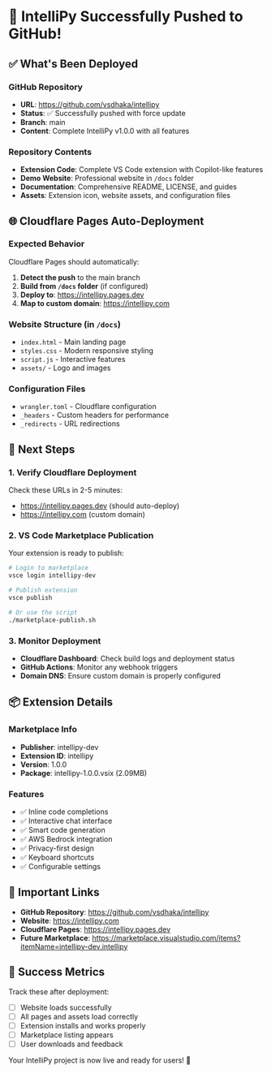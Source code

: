 # 🎉 IntelliPy Successfully Pushed to GitHub!

## ✅ What's Been Deployed

### GitHub Repository
- **URL**: https://github.com/vsdhaka/intellipy
- **Status**: ✅ Successfully pushed with force update
- **Branch**: main
- **Content**: Complete IntelliPy v1.0.0 with all features

### Repository Contents
- **Extension Code**: Complete VS Code extension with Copilot-like features
- **Demo Website**: Professional website in `/docs` folder
- **Documentation**: Comprehensive README, LICENSE, and guides
- **Assets**: Extension icon, website assets, and configuration files

## 🌐 Cloudflare Pages Auto-Deployment

### Expected Behavior
Cloudflare Pages should automatically:
1. **Detect the push** to the main branch
2. **Build from `/docs` folder** (if configured)
3. **Deploy to**: https://intellipy.pages.dev
4. **Map to custom domain**: https://intellipy.com

### Website Structure (in `/docs`)
- `index.html` - Main landing page
- `styles.css` - Modern responsive styling
- `script.js` - Interactive features
- `assets/` - Logo and images

### Configuration Files
- `wrangler.toml` - Cloudflare configuration
- `_headers` - Custom headers for performance
- `_redirects` - URL redirections

## 🚀 Next Steps

### 1. Verify Cloudflare Deployment
Check these URLs in 2-5 minutes:
- https://intellipy.pages.dev (should auto-deploy)
- https://intellipy.com (custom domain)

### 2. VS Code Marketplace Publication
Your extension is ready to publish:
```bash
# Login to marketplace
vsce login intellipy-dev

# Publish extension
vsce publish

# Or use the script
./marketplace-publish.sh
```

### 3. Monitor Deployment
- **Cloudflare Dashboard**: Check build logs and deployment status
- **GitHub Actions**: Monitor any webhook triggers
- **Domain DNS**: Ensure custom domain is properly configured

## 📦 Extension Details

### Marketplace Info
- **Publisher**: intellipy-dev
- **Extension ID**: intellipy
- **Version**: 1.0.0
- **Package**: intellipy-1.0.0.vsix (2.09MB)

### Features
- ✅ Inline code completions
- ✅ Interactive chat interface
- ✅ Smart code generation
- ✅ AWS Bedrock integration
- ✅ Privacy-first design
- ✅ Keyboard shortcuts
- ✅ Configurable settings

## 🔗 Important Links

- **GitHub Repository**: https://github.com/vsdhaka/intellipy
- **Website**: https://intellipy.com
- **Cloudflare Pages**: https://intellipy.pages.dev
- **Future Marketplace**: https://marketplace.visualstudio.com/items?itemName=intellipy-dev.intellipy

## 🎯 Success Metrics

Track these after deployment:
- [ ] Website loads successfully
- [ ] All pages and assets load correctly
- [ ] Extension installs and works properly
- [ ] Marketplace listing appears
- [ ] User downloads and feedback

Your IntelliPy project is now live and ready for users! 🚀

